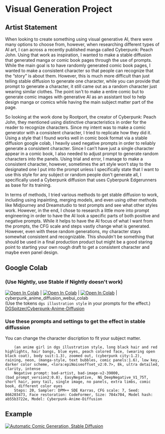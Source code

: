 <h1>Visual Generation Project</h1>

<h2>Artist Statement</h2>
<p>When looking to create something using visual generative AI, there were many options to choose from, however, when researching different types of AI art, I can across a recently published manga called Cyberpunk: Peach John. Using that work as inspiration, I wanted to make a stable diffusion that generated manga or comic book pages through the use of prompts. While the main goal is to have randomly generated comic book pages, I wanted to make a consistent character so that people can recognize that the “story” is about them. However, this is much more difficult than just telling stable diffusion to generate one character, while you can provide that prompt to generate a character, it still came out as a random character just wearing similar clothes. The point isn't to make a entire comic but to generate comic images with generative AI as an assistant tool to help design manga or comics while having the main subject matter part of the page.</p> 

<p>So looking at the work done by Rootport, the creator of Cyberpunk: Peach John, they mentioned using distinctive characteristics in order for the reader to recognize characters. Since my intent was to make a comic generator with a consistent character, I tried to replicate how they did it. Using a style that I found works well in comic book format via a stable diffusion google colab, I heavily used negative prompts in order to reliably generate a consistent character. Since I can’t have just a single character appear in a comic book, I also needed to adjust prompt to generate random characters into the panels. Using trial and error, I manage to make a consistent character, however, sometimes the art style won’t stay to the designated one I put into the prompt unless I specifically state that I want to use this style for any subject or random people don't generate all, I specifically used a Cyberpunk diffusion that uses Cyberpunk Edgerunners as base for its training.</p>

<p>In terms of methods, I tried various methods to get stable diffusion to work, including using inpainting, merging models, and even using other methods like Midjourney and Dreamstudio to test prompts and see what other styles work. However, in the end, I chose to research a little more into prompt engineering in order to have the AI look a specific parts of both positive and negative prompts. While it helps to have the AI focus of what I want from the prompts, the CFG scale and steps vastly change what is generated. However, even with these random generations, my character stays somewhat consistent and recognizable. This shouldn't be something that should be used in a final production product but might be a good staring point to starting your own rough draft to get a consistent character and maybe even panel design.</p>

<h2>Google Colab</h2>

<h3>(Use Nightly, use Stable if Nightly doesn't work)</h3>

[![Open In Colab](https://user-images.githubusercontent.com/54370274/224839806-8720fb19-9c7d-46a2-8d7c-de3afb39c11f.svg)](https://colab.research.google.com/github/camenduru/stable-diffusion-webui-colab/blob/main/lite/cyberpunk_anime_diffusion_webui_colab.ipynb) | [![Open In Colab](https://user-images.githubusercontent.com/54370274/224839804-50c0c18b-3960-4a1c-b7fa-3c7074b11779.svg)](https://colab.research.google.com/github/camenduru/stable-diffusion-webui-colab/blob/main/stable/cyberpunk_anime_diffusion_webui_colab.ipynb) | [![Open In Colab](https://user-images.githubusercontent.com/54370274/224839802-95968900-392b-4b30-ad75-aeac13675e1b.svg)](https://colab.research.google.com/github/camenduru/stable-diffusion-webui-colab/blob/main/nightly/cyberpunk_anime_diffusion_webui_colab.ipynb) | cyberpunk_anime_diffusion_webui_colab <br /> (Use the tokens `dgs illustration style` in your prompts for the effect.) <br /> [DGSpitzer/Cyberpunk-Anime-Diffusion](https://huggingface.co/DGSpitzer/Cyberpunk-Anime-Diffusion)

<h3>Use these prompts and settings to get the effect in stable diffussion</h3>
You can change the character discription to fit your subject matter.

        (an anime girl in dgs illustration style, long black hair and red highlights, hair bangs, blue eyes, peach colored face, (wearing open black coat), body suit:1.3), zoomed out, (cyberpunk city:1.2), raining, neon, (manga-style, text bubbles, comic panels:1.6), low key, darker color scheme, <lora:epiNoiseoffset_v2:0.7>, 8k, ultra detailed, clarity, intense
        Negative prompt: bad-artist, bad-image-v2-39000, (bad_prompt_version2:0.8), EasyNegative,  NG_DeepNegative_V1_75T, short hair, pony tail, single image, no panels, extra limbs, comic book, different color eyes
        Steps: 20, Sampler: DPM++ SDE Karras, CFG scale: 7, Seed: 866203473, Face restoration: CodeFormer, Size: 704x704, Model hash: ab55b3722e, Model: Cyberpunk-Anime-Diffusion

<h2>Example</h2>

[![Automatic Comic Generation, Stable Diffusion](https://res.cloudinary.com/marcomontalbano/image/upload/v1680134246/video_to_markdown/images/youtube--yfPbuoxZWjY-c05b58ac6eb4c4700831b2b3070cd403.jpg)](https://youtu.be/JDzGo_jpYfk "Stable Diffusion - Automatic Comic Generator")


